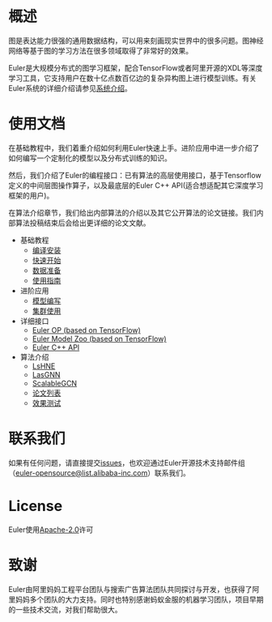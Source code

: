 # 概述
图是表达能力很强的通用数据结构，可以用来刻画现实世界中的很多问题。图神经网络等基于图的学习方法在很多领域取得了非常好的效果。

Euler是大规模分布式的图学习框架，配合TensorFlow或者阿里开源的XDL等深度学习工具，它支持用户在数十亿点数百亿边的复杂异构图上进行模型训练。有关Euler系统的详细介绍请参见[系统介绍](https://github.com/alibaba/euler/wiki/系统介绍)。

# 使用文档

在基础教程中，我们着重介绍如何利用Euler快速上手。进阶应用中进一步介绍了如何编写一个定制化的模型以及分布式训练的知识。

然后，我们介绍了Euler的编程接口：已有算法的高层使用接口，基于Tensorflow定义的中间层图操作算子，以及最底层的Euler C++ API(适合想适配其它深度学习框架的用户)。

在算法介绍章节，我们给出内部算法的介绍以及其它公开算法的论文链接。我们内部算法投稿结束后会给出更详细的论文文献。

- 基础教程
  - [编译安装](https://github.com/alibaba/euler/wiki/编译安装)
  - [快速开始](https://github.com/alibaba/euler/wiki/快速开始)
  - [数据准备](https://github.com/alibaba/euler/wiki/数据准备)
  - [使用指南](https://github.com/alibaba/euler/wiki/使用指南)
- 进阶应用
  - [模型编写](https://github.com/alibaba/euler/wiki/模型编写)
  - [集群使用](https://github.com/alibaba/euler/wiki/集群使用)
- 详细接口
  - [Euler OP (based on TensorFlow)](https://github.com/alibaba/euler/wiki/Euler-OP)
  - [Euler Model Zoo (based on TensorFlow)](https://github.com/alibaba/euler/wiki/Euler-Model)
  - [Euler C++ API](https://github.com/alibaba/euler/wiki/CPP接口)
- 算法介绍  
  - [LsHNE](https://github.com/alibaba/euler/wiki/LsHNE)
  - [LasGNN](https://github.com/alibaba/euler/wiki/LasGNN)
  - [ScalableGCN](https://github.com/alibaba/euler/wiki/ScalableGCN)
  - [论文列表](https://github.com/alibaba/euler/wiki/论文列表)
  - [效果测试](https://github.com/alibaba/euler/wiki/效果测试)

# 联系我们
如果有任何问题，请直接提交[issues](https://github.com/alibaba/euler/issues)，也欢迎通过Euler开源技术支持邮件组（[euler-opensource@list.alibaba-inc.com](mailto:euler-opensource@list.alibaba-inc.com)）联系我们。

# License

Euler使用[Apache-2.0](https://github.com/alibaba/euler/blob/master/LICENSE)许可

# 致谢

Euler由阿里妈妈工程平台团队与搜索广告算法团队共同探讨与开发，也获得了阿里妈妈多个团队的大力支持。同时也特别感谢蚂蚁金服的机器学习团队，项目早期的一些技术交流，对我们帮助很大。
